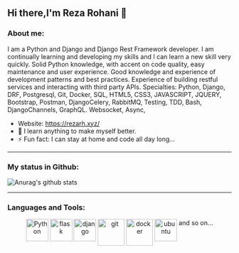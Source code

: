 ## Hi there,I'm Reza Rohani 👋


### About me:
I am a Python and Django and Django Rest Framework developer.
I am continually learning and developing my skills and I can learn a new skill very quickly.
Solid Python knowledge, with accent on code quality, easy maintenance and user experience. Good knowledge and experience of development patterns and best practices.
Experience of building restful services and interacting with third party APIs.
Specialties: Python, Django, DRF, Postgresql, Git, Docker, SQL, HTML5, CSS3, JAVASCRIPT, JQUERY, Bootstrap, Postman, DjangoCelery, RabbitMQ, Testing, TDD, Bash, DjangoChannels, GraphQL. Websocket, Async,

- Website: https://rezarh.xyz/
- :boy: I learn anything to make myself better.
- ⚡ Fun fact: I can stay at home and code all day long...

---

### My status in Github:

![Anurag's github stats](https://github-readme-stats.vercel.app/api?username=theonlykingpin&theme=default&show_icons=true) 

---

### Languages and Tools:
<p align="center">
<img src="https://raw.githubusercontent.com/abranhe/programming-languages-logos/30a0ecf99188be99a3c75a00efb5be61eca9c382/src/python/python.svg" alt="Python" height="50" width="50" style="vertical-align:top">
<img src="https://upload.vectorlogo.zone/logos/pocoo_flask/images/5edfb8bf-3da1-455e-98db-91a7b0a955b1.svg" alt="flask" height="50" width="50" style="vertical-align:top">
<img src="https://cdn.iconscout.com/icon/free/png-256/django-1-282754.png" alt="django" height="50" width="50" style="vertical-align:top">
<img src="https://cdn.iconscout.com/icon/free/png-256/git-13-569377.png" alt="git" height="60" width="60" style="vertical-align:top">
<img src="https://cdn.iconscout.com/icon/free/png-256/docker-13-1175230.png" alt="docker" height="60" width="60" style="vertical-align:top">
<img src="https://cdn.iconscout.com/icon/free/png-256/ubuntu-16-1175076.png" alt="ubuntu" height="50" width="50" style="vertical-align:top">
  and so on...
</p>

